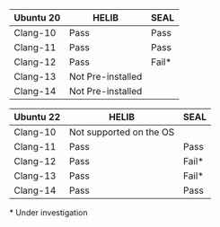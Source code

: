 | Ubuntu 20 | HELIB             | SEAL  |
|-----------|-------------------|-------|
| Clang-10 | Pass              | Pass  |
| Clang-11 | Pass              | Pass  |
| Clang-12 | Pass              | Fail* |
| Clang-13 | Not Pre-installed |       |
| Clang-14 | Not Pre-installed |       |


| Ubuntu 22 |    HELIB                | SEAL  |
|-----------|-------------------------|-------|
| Clang-10  | Not supported on the OS         |
| Clang-11 | Pass                    | Pass  |
| Clang-12 | Pass                    | Fail* |
| Clang-13 | Pass                    | Fail* |
| Clang-14 | Pass                    | Pass  |

\* Under investigation
